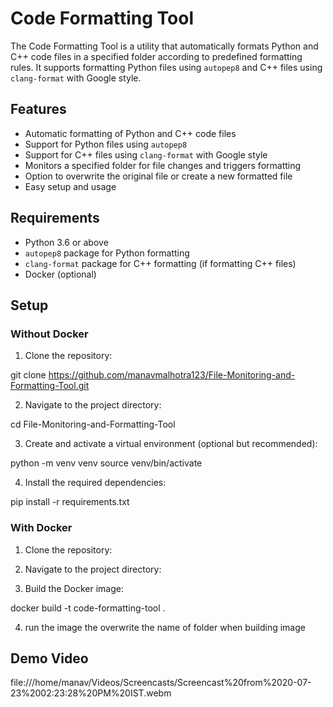 # Code Formatting Tool

The Code Formatting Tool is a utility that automatically formats Python and C++ code files in a specified folder according to predefined formatting rules. It supports formatting Python files using `autopep8` and C++ files using `clang-format` with Google style.

## Features

- Automatic formatting of Python and C++ code files
- Support for Python files using `autopep8`
- Support for C++ files using `clang-format` with Google style
- Monitors a specified folder for file changes and triggers formatting
- Option to overwrite the original file or create a new formatted file
- Easy setup and usage

## Requirements

- Python 3.6 or above
- `autopep8` package for Python formatting
- `clang-format` package for C++ formatting (if formatting C++ files)
- Docker (optional)

## Setup

### Without Docker

1. Clone the repository:

git clone <https://github.com/manavmalhotra123/File-Monitoring-and-Formatting-Tool.git>


2. Navigate to the project directory:

cd File-Monitoring-and-Formatting-Tool


3. Create and activate a virtual environment (optional but recommended):

python -m venv venv
source venv/bin/activate


4. Install the required dependencies:

pip install -r requirements.txt



### With Docker

1. Clone the repository:


2. Navigate to the project directory:


3. Build the Docker image:

docker build -t code-formatting-tool .


4. run the image the overwrite the name of folder when building image



## Demo Video
file:///home/manav/Videos/Screencasts/Screencast%20from%2020-07-23%2002:23:28%20PM%20IST.webm
